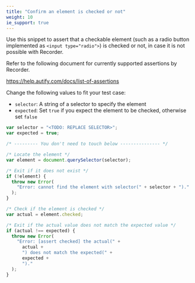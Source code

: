 ```yaml
---
title: "Confirm an element is checked or not"
weight: 10
ie_support: true
---
```


Use this snippet to assert that a checkable element (such as a radio button implemented as `<input type="radio">`) is checked or not, in case it is not possible with Recorder.

Refer to the following document for currently supported assertions by Recorder.

https://help.autify.com/docs/list-of-assertions

Change the following values to fit your test case:

- `selector`: A string of a selector to specify the element
- `expected`: Set `true` if you expect the element to be checked, otherwise set `false`

```js
var selector = "<TODO: REPLACE SELECTOR>";
var expected = true;

/* --------- You don't need to touch below --------------- */

/* Locate the element */
var element = document.querySelector(selector);

/* Exit if it does not exist */
if (!element) {
  throw new Error(
    "Error: cannot find the element with selector(" + selector + ")."
  );
}

/* Check if the element is checked */
var actual = element.checked;

/* Exit if the actual value does not match the expected value */
if (actual !== expected) {
  throw new Error(
    "Error: [assert checked] the actual(" +
      actual +
      ") does not match the expected(" +
      expected +
      ")."
  );
}
```
